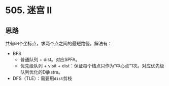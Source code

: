 # 505. 迷宫 II

## 思路

共有`NM`个坐标点，求两个点之间的最短路径。解法有：

- BFS
  - 普通队列 + dist。对应SPFA。
  - 优先级队列 + visit + dist：保证每个结点只作为“中心点”1次。对应优先级队列优化的Dijkstra。
- DFS（TLE）：需要用`dist`剪枝
